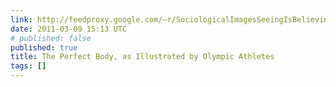 ```yaml
---
link: http://feedproxy.google.com/~r/SociologicalImagesSeeingIsBelieving/~3/DDIDA4osFN4/
date: 2011-03-09 15:13 UTC
# published: false
published: true
title: The Perfect Body, as Illustrated by Olympic Athletes
tags: []
---
```



